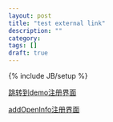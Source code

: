```yaml
---
layout: post
title: "test external link"
description: ""
category: 
tags: []
draft: true
---
```

{% include JB/setup %}


[跳转到demo注册界面](http://nnweb1.chinacloudsites.cn/demo/index.php)

[addOpenInfo注册界面](http://nnweb1.chinacloudsites.cn/?m=Home&c=Meeting&a=addOpenInfo&thirdPartyUrl=http://cn.bing.com)